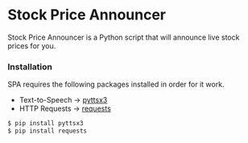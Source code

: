 # Stock Price Announcer

Stock Price Announcer is a Python script that will announce live stock prices for you.

### Installation

SPA requires the following packages installed in order for it work.

 - Text-to-Speech -> [pyttsx3](https://pypi.org/project/pyttsx3/)
 - HTTP Requests -> [requests](https://requests.readthedocs.io/en/master/user/install/#install)
```sh
$ pip install pyttsx3
$ pip install requests
```